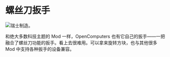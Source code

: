 # 螺丝刀扳手

![瑞士制造。](oredict:opencomputers:wrench)

和绝大多数科技主题的 Mod 一样，OpenComputers 也有它自己的扳手——一把融合了螺丝刀功能的扳手。看上去很难用。可以拿来旋转方块，也与其他很多 Mod 中支持各种扳手的设备兼容。
